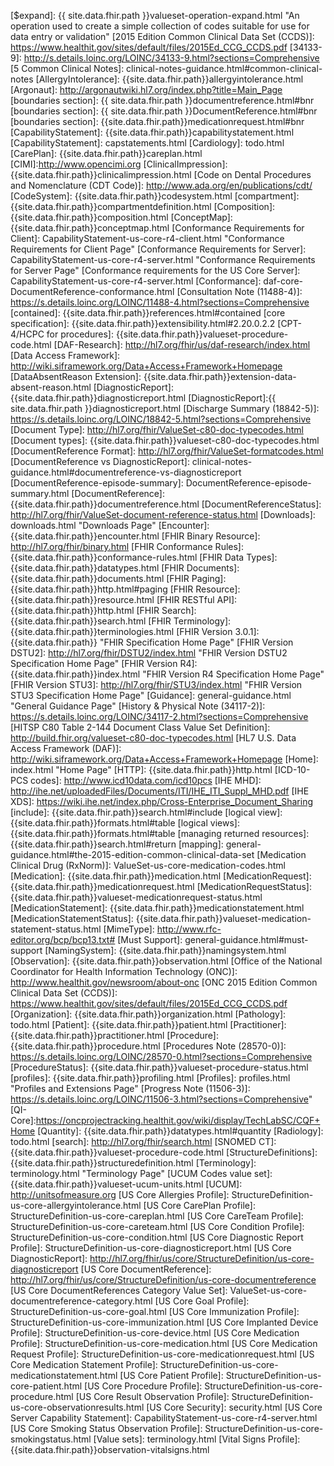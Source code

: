 
[(how to search by date)]: {{site.data.fhir.path}}search.html#date
[(how to search by reference)]: {{site.data.fhir.path}}search.html#reference
[(how to search by token)]: {{site.data.fhir.path}}search.html#token
[{{site.data.fhir.path}}StructureDefinition/data-absent-reason]: {{site.data.fhir.path}}StructureDefinition/data-absent-reason
[$docref operation]: OperationDefinition-docref.html
[$expand]: {{ site.data.fhir.path }}valueset-operation-expand.html  "An operation used to create a simple collection of codes suitable for use for data entry or validation"
[2015 Edition Common Clinical Data Set (CCDS)]: https://www.healthit.gov/sites/default/files/2015Ed_CCG_CCDS.pdf
[34133-9]: http://s.details.loinc.org/LOINC/34133-9.html?sections=Comprehensive
[5 Common Clinical Notes]: clinical-notes-guidance.html#common-clinical-notes
[AllergyIntolerance]: {{site.data.fhir.path}}allergyintolerance.html
[Argonaut]: http://argonautwiki.hl7.org/index.php?title=Main_Page
[boundaries section]: {{ site.data.fhir.path }}documentreference.html#bnr
[boundaries section]: {{ site.data.fhir.path }}DocumentReference.html#bnr
[boundaries section]: {{site.data.fhir.path}}medicationrequest.html#bnr
[CapabilityStatement]: {{site.data.fhir.path}}capabilitystatement.html
[CapabilityStatement]: capstatements.html
[Cardiology]: todo.html
[CarePlan]: {{site.data.fhir.path}}careplan.html
[CIMI]:http://www.opencimi.org
[ClinicalImpression]: {{site.data.fhir.path}}clinicalimpression.html
[Code on Dental Procedures and Nomenclature (CDT Code)]: http://www.ada.org/en/publications/cdt/
[CodeSystem]: {{site.data.fhir.path}}codesystem.html
[compartment]: {{site.data.fhir.path}}compartmentdefinition.html
[Composition]: {{site.data.fhir.path}}composition.html
[ConceptMap]: {{site.data.fhir.path}}conceptmap.html
[Conformance Requirements for Client]: CapabilityStatement-us-core-r4-client.html "Conformance Requirements for Client Page"
[Conformance Requirements for Server]: CapabilityStatement-us-core-r4-server.html "Conformance Requirements for Server Page"
[Conformance requirements for the US Core Server]: CapabilityStatement-us-core-r4-server.html
[Conformance]: daf-core-DocumentReference-conformance.html
[Consultation Note (11488-4)]: https://s.details.loinc.org/LOINC/11488-4.html?sections=Comprehensive
[contained]: {{site.data.fhir.path}}references.html#contained
[core specification]: {{site.data.fhir.path}}extensibility.html#2.20.0.2.2
[CPT-4/HCPC for procedures]: {{site.data.fhir.path}}valueset-procedure-code.html
[DAF-Research]: http://hl7.org/fhir/us/daf-research/index.html
[Data Access Framework]: http://wiki.siframework.org/Data+Access+Framework+Homepage
[DataAbsentReason Extension]: {{site.data.fhir.path}}extension-data-absent-reason.html
[DiagnosticReport]: {{site.data.fhir.path}}diagnosticreport.html
[DiagnosticReport]:{{ site.data.fhir.path }}diagnosticreport.html
[Discharge Summary (18842-5)]: https://s.details.loinc.org/LOINC/18842-5.html?sections=Comprehensive
[Document Type]: http://hl7.org/fhir/ValueSet-c80-doc-typecodes.html
[Document types]: {{site.data.fhir.path}}valueset-c80-doc-typecodes.html
[DocumentReference Format]: http://hl7.org/fhir/ValueSet-formatcodes.html
[DocumentReference vs DiagnosticReport]: clinical-notes-guidance.html#documentreference-vs-diagnosticreport
[DocumentReference-episode-summary]: DocumentReference-episode-summary.html
[DocumentReference]: {{site.data.fhir.path}}documentreference.html
[DocumentReferenceStatus]: http://hl7.org/fhir/ValueSet-document-reference-status.html
[Downloads]: downloads.html "Downloads Page"
[Encounter]: {{site.data.fhir.path}}encounter.html
[FHIR Binary Resource]: http://hl7.org/fhir/binary.html
[FHIR Conformance Rules]: {{site.data.fhir.path}}conformance-rules.html
[FHIR Data Types]: {{site.data.fhir.path}}datatypes.html
[FHIR Documents]: {{site.data.fhir.path}}documents.html
[FHIR Paging]: {{site.data.fhir.path}}http.html#paging
[FHIR Resource]: {{site.data.fhir.path}}resource.html
[FHIR RESTful API]: {{site.data.fhir.path}}http.html
[FHIR Search]: {{site.data.fhir.path}}search.html
[FHIR Terminology]: {{site.data.fhir.path}}terminologies.html
[FHIR Version 3.0.1]: {{site.data.fhir.path}} "FHIR Specification Home Page"
[FHIR Version DSTU2]: http://hl7.org/fhir/DSTU2/index.html "FHIR Version DSTU2 Specification Home Page"
[FHIR Version R4]: {{site.data.fhir.path}}index.html "FHIR Version R4 Specification Home Page"
[FHIR Version STU3]: http://hl7.org/fhir/STU3/index.html "FHIR Version STU3 Specification Home Page"
[Guidance]: general-guidance.html  "General Guidance Page"
[History & Physical Note (34117-2)]: https://s.details.loinc.org/LOINC/34117-2.html?sections=Comprehensive
[HITSP C80 Table 2-144 Document Class Value Set Definition]: http://build.fhir.org/valueset-c80-doc-typecodes.html
[HL7 U.S. Data Access Framework (DAF)]: http://wiki.siframework.org/Data+Access+Framework+Homepage
[Home]: index.html "Home Page"
[HTTP]: {{site.data.fhir.path}}http.html
[ICD-10-PCS codes]: http://www.icd10data.com/icd10pcs
[IHE MHD]: http://ihe.net/uploadedFiles/Documents/ITI/IHE_ITI_Suppl_MHD.pdf
[IHE XDS]: https://wiki.ihe.net/index.php/Cross-Enterprise_Document_Sharing
[include]: {{site.data.fhir.path}}search.html#include
[logical view]: {{site.data.fhir.path}}formats.html#table
[logical views]: {{site.data.fhir.path}}formats.html#table
[managing returned resources]: {{site.data.fhir.path}}search.html#return
[mapping]: general-guidance.html#the-2015-edition-common-clinical-data-set
[Medication Clinical Drug (RxNorm)]: ValueSet-us-core-medication-codes.html
[Medication]: {{site.data.fhir.path}}medication.html
[MedicationRequest]: {{site.data.fhir.path}}medicationrequest.html
[MedicationRequestStatus]: {{site.data.fhir.path}}valueset-medicationrequest-status.html
[MedicationStatement]: {{site.data.fhir.path}}medicationstatement.html
[MedicationStatementStatus]: {{site.data.fhir.path}}valueset-medication-statement-status.html
[MimeType]: http://www.rfc-editor.org/bcp/bcp13.txt#
[Must Support]: general-guidance.html#must-support
[NamingSystem]: {{site.data.fhir.path}}namingsystem.html
[Observation]: {{site.data.fhir.path}}observation.html
[Office of the National Coordinator for Health Information Technology (ONC)]: http://www.healthit.gov/newsroom/about-onc
[ONC 2015 Edition Common Clinical Data Set (CCDS)]: https://www.healthit.gov/sites/default/files/2015Ed_CCG_CCDS.pdf
[Organization]: {{site.data.fhir.path}}organization.html
[Pathology]: todo.html
[Patient]: {{site.data.fhir.path}}patient.html
[Practitioner]: {{site.data.fhir.path}}practitioner.html
[Procedure]: {{site.data.fhir.path}}procedure.html
[Procedures Note (28570-0)]: https://s.details.loinc.org/LOINC/28570-0.html?sections=Comprehensive
[ProcedureStatus]: {{site.data.fhir.path}}valueset-procedure-status.html
[profiles]: {{site.data.fhir.path}}profiling.html
[Profiles]: profiles.html "Profiles and Extensions Page"
[Progress Note (11506-3)]: https://s.details.loinc.org/LOINC/11506-3.html?sections=Comprehensive"
[QI-Core]:https://oncprojectracking.healthit.gov/wiki/display/TechLabSC/CQF+Home
[Quantity]: {{site.data.fhir.path}}datatypes.html#quantity
[Radiology]: todo.html
[search]: http://hl7.org/fhir/search.html
[SNOMED CT]: {{site.data.fhir.path}}valueset-procedure-code.html
[StructureDefinitions]: {{site.data.fhir.path}}structuredefinition.html
[Terminology]: terminology.html "Terminology Page"
[UCUM Codes value set]: {{site.data.fhir.path}}valueset-ucum-units.html
[UCUM]: http://unitsofmeasure.org
[US Core Allergies Profile]: StructureDefinition-us-core-allergyintolerance.html
[US Core CarePlan Profile]: StructureDefinition-us-core-careplan.html
[US Core CareTeam Profile]: StructureDefinition-us-core-careteam.html
[US Core Condition Profile]: StructureDefinition-us-core-condition.html
[US Core Diagnostic Report Profile]: StructureDefinition-us-core-diagnosticreport.html
[US Core DiagnosticReport]: http://hl7.org/fhir/us/core/StructureDefinition/us-core-diagnosticreport
[US Core DocumentReference]: http://hl7.org/fhir/us/core/StructureDefinition/us-core-documentreference
[US Core DocumentReferences Category Value Set]: ValueSet-us-core-documentreference-category.html
[US Core Goal Profile]: StructureDefinition-us-core-goal.html
[US Core Immunization Profile]: StructureDefinition-us-core-immunization.html
[US Core Implanted Device Profile]: StructureDefinition-us-core-device.html
[US Core Medication Profile]: StructureDefinition-us-core-medication.html
[US Core Medication Request Profile]: StructureDefinition-us-core-medicationrequest.html
[US Core Medication Statement Profile]: StructureDefinition-us-core-medicationstatement.html
[US Core Patient Profile]: StructureDefinition-us-core-patient.html
[US Core Procedure Profile]: StructureDefinition-us-core-procedure.html
[US Core Result Observation Profile]: StructureDefinition-us-core-observationresults.html
[US Core Security]: security.html
[US Core Server Capability Statement]: CapabilityStatement-us-core-r4-server.html
[US Core Smoking Status Observation Profile]: StructureDefinition-us-core-smokingstatus.html
[Value sets]: terminology.html
[Vital Signs Profile]: {{site.data.fhir.path}}observation-vitalsigns.html
